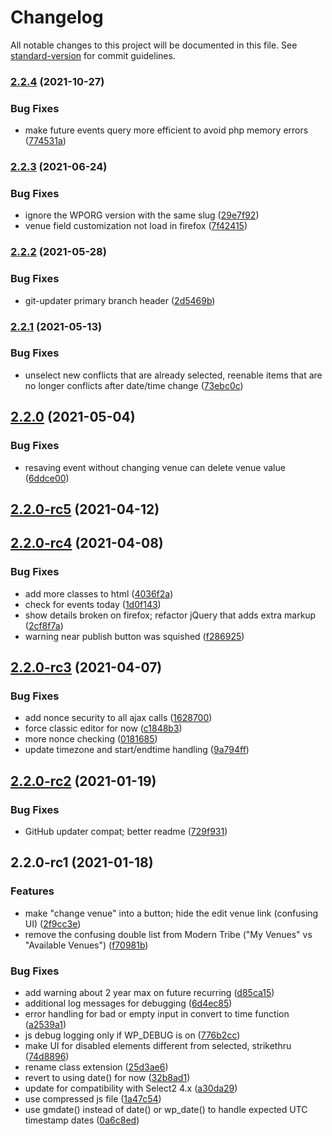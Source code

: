 # Changelog

All notable changes to this project will be documented in this file. See [standard-version](https://github.com/conventional-changelog/standard-version) for commit guidelines.

### [2.2.4](https://github.com/squarecandy/venue-check/compare/v2.2.3...v2.2.4) (2021-10-27)


### Bug Fixes

* make future events query more efficient to avoid php memory errors ([774531a](https://github.com/squarecandy/venue-check/commit/774531a2245aa2ec0a68b27364d5e94daa06fdda))

### [2.2.3](https://github.com/squarecandy/venue-check/compare/v2.2.2...v2.2.3) (2021-06-24)


### Bug Fixes

* ignore the WPORG version with the same slug ([29e7f92](https://github.com/squarecandy/venue-check/commit/29e7f92c467e9c258386f575914e4b88f5dd2752))
* venue field customization not load in firefox ([7f42415](https://github.com/squarecandy/venue-check/commit/7f4241539cd816ddd2f67076fa80d0075eaf62e7))

### [2.2.2](https://github.com/squarecandy/venue-check/compare/v2.2.1...v2.2.2) (2021-05-28)


### Bug Fixes

* git-updater primary branch header ([2d5469b](https://github.com/squarecandy/venue-check/commit/2d5469b2185334d9fee31b92bde95aabc8023a72))

### [2.2.1](https://github.com/squarecandy/venue-check/compare/v2.2.0...v2.2.1) (2021-05-13)


### Bug Fixes

* unselect new conflicts that are already selected, reenable items that are no longer conflicts after date/time change ([73ebc0c](https://github.com/squarecandy/venue-check/commit/73ebc0cfbc813c701567da210ad23b3113925782))

## [2.2.0](https://github.com/squarecandy/venue-check/compare/v2.2.0-rc5...v2.2.0) (2021-05-04)


### Bug Fixes

* resaving event without changing venue can delete venue value ([6ddce00](https://github.com/squarecandy/venue-check/commit/6ddce0090b289b2c9e12e2b72379ceb45f3d9fdd))

## [2.2.0-rc5](https://github.com/squarecandy/venue-check/compare/v2.2.0-rc4...v2.2.0-rc5) (2021-04-12)

## [2.2.0-rc4](https://github.com/squarecandy/venue-check/compare/v2.2.0-rc3...v2.2.0-rc4) (2021-04-08)


### Bug Fixes

* add more classes to html ([4036f2a](https://github.com/squarecandy/venue-check/commit/4036f2a5aa606edc9a78bed234678b4bf9eb6dfa))
* check for events today ([1d0f143](https://github.com/squarecandy/venue-check/commit/1d0f143cfe5872c1190cbec47d3e931777a61ffc))
* show details broken on firefox; refactor jQuery that adds extra markup ([2cf8f7a](https://github.com/squarecandy/venue-check/commit/2cf8f7ac221b7c6ae25d0669a072eef300873389))
* warning near publish button was squished ([f286925](https://github.com/squarecandy/venue-check/commit/f286925b7d73484394ff293367ded08e58910179))

## [2.2.0-rc3](https://github.com/squarecandy/venue-check/compare/v2.2.0-rc2...v2.2.0-rc3) (2021-04-07)


### Bug Fixes

* add nonce security to all ajax calls ([1628700](https://github.com/squarecandy/venue-check/commit/162870026c8879271af48910e65015d6292c4e0b))
* force classic editor for now ([c1848b3](https://github.com/squarecandy/venue-check/commit/c1848b3ca357c3e4eac59dac7c276da1089c7bde))
* more nonce checking ([0181685](https://github.com/squarecandy/venue-check/commit/0181685b7063dc7be9deb880ef3d1277685e85f9))
* update timezone and start/endtime handling ([9a794ff](https://github.com/squarecandy/venue-check/commit/9a794ffe6333e248b160026af70774c974d66dd1))

## [2.2.0-rc2](https://github.com/squarecandy/venue-check/compare/v2.2.0-rc1...v2.2.0-rc2) (2021-01-19)


### Bug Fixes

* GitHub updater compat; better readme ([729f931](https://github.com/squarecandy/venue-check/commit/729f931d5268a9131c089c1ffa0677af149a9f23))

## 2.2.0-rc1 (2021-01-18)


### Features

* make "change venue" into a button; hide the edit venue link (confusing UI) ([2f9cc3e](https://github.com/squarecandy/venue-check/commit/2f9cc3e625bef40df72de7a1558d3750bda7f6b3))
* remove the confusing double list from Modern Tribe ("My Venues" vs "Available Venues") ([f70981b](https://github.com/squarecandy/venue-check/commit/f70981bfea12effd0b3e069ff3701519e1e7ae06))


### Bug Fixes

* add warning about 2 year max on future recurring ([d85ca15](https://github.com/squarecandy/venue-check/commit/d85ca150b8aab48564a446975c2d87c2379b0474))
* additional log messages for debugging ([6d4ec85](https://github.com/squarecandy/venue-check/commit/6d4ec853dacfdc3cd708b988c1729ba8a42c9a59))
* error handling for bad or empty input in convert to time function ([a2539a1](https://github.com/squarecandy/venue-check/commit/a2539a129a3e44cfe2b268564e34a22a96cd6495))
* js debug logging only if WP_DEBUG is on ([776b2cc](https://github.com/squarecandy/venue-check/commit/776b2ccfa2123d9a6f58735eaf1e1ebf4e223f2b))
* make UI for disabled elements different from selected, strikethru ([74d8896](https://github.com/squarecandy/venue-check/commit/74d8896cfa10202dc86fb9f6c0848b12d5b006d7))
* rename class extension ([25d3ae6](https://github.com/squarecandy/venue-check/commit/25d3ae613aabef19940614c7e2c82269dc6a0093))
* revert to using date() for now ([32b8ad1](https://github.com/squarecandy/venue-check/commit/32b8ad145383f50dee6cf21fa3302825a3c6e002))
* update for compatibility with Select2 4.x ([a30da29](https://github.com/squarecandy/venue-check/commit/a30da296b4caeb29cefe891af152b5a7b68cc4b3))
* use compressed js file ([1a47c54](https://github.com/squarecandy/venue-check/commit/1a47c5447771727fe814519626a3e822fa74a901))
* use gmdate() instead of date() or wp_date() to handle expected UTC timestamp dates ([0a6c8ed](https://github.com/squarecandy/venue-check/commit/0a6c8ed703da5761a4ea6bf16705d935787e1d62))
